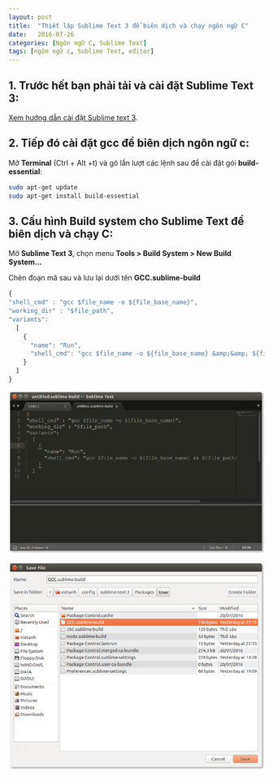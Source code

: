 ```yaml
---
layout: post
title:  "Thiết lập Sublime Text 3 để biên dịch và chạy ngôn ngữ C"
date:   2016-07-26
categories: [Ngôn ngữ C, Sublime Text]
tags: [ngôn ngữ c, Sublime Text, editor]
---
```


## 1. Trước hết bạn phải tải và cài đặt Sublime Text 3:

[Xem hướng dẫn cài đặt Sublime text 3](/huong-dan-cai-dat-sublime-text-3).

## 2. Tiếp đó cài đặt gcc để biên dịch ngôn ngữ c:
Mở **Terminal** (Ctrl + Alt +t) và gõ lần lượt các lệnh sau để cài đặt gói **build-essential**:

~~~sh
sudo apt-get update
sudo apt-get install build-essential
~~~

## 3. Cấu hình Build system cho Sublime Text để biên dịch và chạy C:
Mở **Sublime Text 3**, chọn menu **Tools > Build System > New Build System…**

Chèn đoạn mã sau và lưu lại dưới tên **GCC.sublime-build**

~~~js
{
"shell_cmd" : "gcc $file_name -o ${file_base_name}",
"working_dir" : "$file_path",
"variants":
  [
    {
      "name": "Run",
      "shell_cmd": "gcc $file_name -o ${file_base_name} &amp;&amp; ${file_path}/${file_base_name}"
    }
  ]
}
~~~

![Build C trong Sublime Text 3](/assets/images/ngon-ngu-c/Bien-dich-c-Sublime-Text-3.png)

![Lưu build file C trong Sublime Text 3](/assets/images/ngon-ngu-c/Luu-build-file-c-Sublime-Text-3.png)